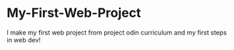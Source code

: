 # My-First-Web-Project
I make my  first web project from project odin curriculum and my first steps in web dev!
